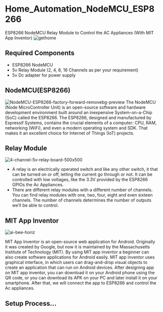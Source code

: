 # Home_Automation_NodeMCU_ESP8266
ESP8266 NodeMCU Relay Module to Control the AC Appliances (With MIT App Inventor)
![gethome](https://user-images.githubusercontent.com/111239341/223497719-049e8b44-c7f7-49bd-bd57-850766a56fdd.png)
## Required Components
* ESP8266 NodeMCU
* 5v Relay Module (2, 4, 8, 16 Channels as per your requirement)
* 5v Dc adapter for power supply

## NodeMCU(ESP8266)
![NodeMCU-ESP8266-factory-forward-removebg-preview](https://user-images.githubusercontent.com/111239341/222974650-80546de9-20fc-4e00-b55d-e5ccba0a3c3c.png)
   The NodeMCU (Node MicroController Unit) is an open-source software and hardware development environment built around an inexpensive System-on-a-Chip (SoC) called the ESP8266. 
The ESP8266, designed and manufactured by Espressif Systems, contains the crucial elements of a computer: CPU, RAM, networking (WiFi), and even a modern operating system and SDK. That makes it an excellent choice for Internet of Things (IoT) projects.

## Relay Module 
![4-channel-5v-relay-board-500x500](https://user-images.githubusercontent.com/111239341/222974689-fa335b81-a1e2-48c4-b743-60b12cc8408d.png)
* A relay is an electrically operated switch and like any other switch, it that can be turned on or off,
letting the current go through or not. It can be controlled with low voltages, like the 3.3V provided by
the ESP8266 GPIOs the Ac Appliances.
* There are different relay modules with a different number of channels. You can find relay modules
with one, two, four, eight and even sixteen channels. The number of channels determines the
number of outputs we’ll be able to control.

## MIT App Inventor
![ai-bee-horiz](https://user-images.githubusercontent.com/111239341/223170436-995e9ba2-8c20-41f9-9553-0a5ea85eb474.png)

   MIT App Inventor  is an open-source web application for Android. Originally it was created by Google, but now it is maintained by the Massachusetts Institute of Technology (MIT). By using MIT app inventor a beginner can also create software applications for Android easily. MIT app inventor uses graphical interface, in which users can drag-and-drop visual objects to create an application that can run on Android devices. After designing app on MIT app inventor, you can download it on your Android phone using the QR code, or you can download its APK on your PC and later install it on your smartphone. After that, we will connect the app to ESP8266 and control the  Ac appliances.

## Setup Process...
   


